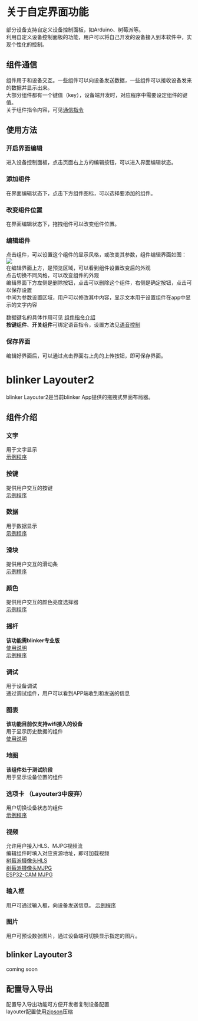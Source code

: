 # 关于自定界面功能  
部分设备支持自定义设备控制面板，如Arduino、树莓派等。  
利用自定义设备控制面板的功能，用户可以将自己开发的设备接入到本软件中，实现个性化的控制。  

## 组件通信  
组件用于和设备交互。一些组件可以向设备发送数据，一些组件可以接收设备发来的数据并显示出来。  
大部分组件都有一个键值（key），设备端开发时，对应程序中需要设定组件的键值。  
关于组件指令内容，可见[通信指令](?file=003-硬件开发/18-通信指令 "通信指令")  

## 使用方法  
### 开启界面编辑  
进入设备控制面板，点击页面右上方的编辑按钮，可以进入界面编辑状态。  

### 添加组件  
在界面编辑状态下，点击下方组件图标，可以选择要添加的组件。  

### 改变组件位置  
在界面编辑状态下，拖拽组件可以改变组件位置。  

### 编辑组件  
点击组件，可以设置这个组件的显示风格，或改变其参数，组件编辑界面如图：  
![](assets/005/02-1.jpg)  
在编辑界面上方，是预览区域，可以看到组件设置改变后的外观  
点击切换不同风格，可以改变组件的外观  
编辑界面下方左侧是删除按钮，点击可以删除这个组件，右侧是确定按钮，点击可以保存设置  
中间为参数设置区域，用户可以修改其中内容，显示文本用于设置组件在app中显示的文字内容  

数据键名的具体作用可见 [组件指令介绍](?file=003-硬件开发/18-通信指令 "组件通信指令")  
**按键组件**、**开关组件**可绑定语音指令，设置方法见[语音控制](?file=002-App使用/04-语音控制 "语音控制")  

### 保存界面  
编辑好界面后，可以通过点击界面右上角的上传按钮，即可保存界面。  


# blinker Layouter2  
blinker Layouter2是当前blinker App提供的拖拽式界面布局器。

## 组件介绍

### 文字  
用于文字显示  
[示例程序](https://github.com/blinker-iot/blinker-library/tree/master/examples/Blinker_TEXT)  

### 按键  
提供用户交互的按键  
[示例程序](https://github.com/blinker-iot/blinker-library/tree/master/examples/Blinker_Button)  

### 数据  
用于数据显示  
[示例程序](https://github.com/blinker-iot/blinker-library/tree/master/examples/Blinker_Number)  

### 滑块  
提供用户交互的滑动条  
[示例程序](https://github.com/blinker-iot/blinker-library/tree/master/examples/Blinker_Slider)  

### 颜色  
提供用户交互的颜色亮度选择器  
[示例程序](https://github.com/blinker-iot/blinker-library/tree/master/examples/Blinker_RGB)  

### 摇杆  
**该功能需blinker专业版**  
[使用说明](https://www.arduino.cn/thread-97065-1-2.html)  
[示例程序](https://github.com/blinker-iot/blinker-library/tree/master/examples/Blinker_Joystick)  

### 调试  
用于设备调试  
通过调试组件，用户可以看到APP端收到和发送的信息 

### 图表  
**该功能目前仅支持wifi接入的设备**  
用于显示历史数据的组件  
[使用说明](?file=004-特有功能/04-云存储 "云存储")  

### 地图
**该组件处于测试阶段**    
用于显示设备位置的组件  

### 选项卡  （Layouter3中废弃）
用户切换设备状态的组件  
[示例程序](https://github.com/blinker-iot/blinker-library/tree/master/examples/Blinker_Tab/Tab_WiFi)  

### 视频  
允许用户接入HLS、MJPG视频流  
编辑组件时填入对应资源地址，即可加载视频  
[树莓派摄像头HLS](https://www.arduino.cn/thread-93962-1-1.html)  
[树莓派摄像头MJPG](https://www.arduino.cn/thread-99577-1-1.html)  
[ESP32-CAM MJPG](https://www.arduino.cn/thread-99565-1-1.html)  

### 输入框  
用户可通过输入框，向设备发送信息。
[示例程序](https://github.com/blinker-iot/blinker-library/tree/master/examples/Blinker_Hello)  

### 图片  
用户可预设数张图片，通过设备端可切换显示指定的图片。  

## blinker Layouter3  
coming soon  

## 配置导入导出  
配置导入导出功能可方便开发者复制设备配置  
layouter配置使用[zipson](https://github.com/jgranstrom/zipson)压缩  
